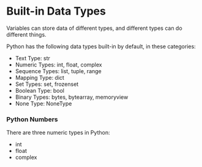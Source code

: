 # Built-in Data Types

Variables can store data of different types, and different types can do different things.


Python has the following data types built-in by default, in these categories:

 - Text Type:	str
 - Numeric Types:	int, float, complex
 - Sequence Types:	list, tuple, range
 - Mapping Type:	dict
 - Set Types:	set, frozenset
 - Boolean Type:	bool
 - Binary Types:	bytes, bytearray, memoryview
 - None Type:	NoneType

###   Python Numbers
  There are three numeric types in Python:
 - int
 - float
 - complex

 
